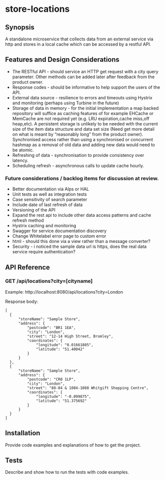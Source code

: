 # store-locations
## Synopsis

A standalone microservice that collects data from an external service via http and stores in a local cache which can be accessed by a restful API.

## Features and Design Considerations

* The RESTful API - should service an HTTP get request with a city query parameter. Other methods can be added later after feedback from the product owner.
* Response codes - should be informative to help support the users of the API.
* External data source - resilience to errors and timeouts using Hystrix and monitoring (perhaps using Turbine in the future)
* Storage of data in memory - for the initial implementation a map backed repository will suffice as caching features of for example EHCache or MemCache are not required yet (e.g. LRU expiration,cache miss,off heap,etc). A persistent storage is unlikely to be needed with the current size of the item data structure and data set size (Need get more detail on what is meant by “reasonably long” from the product owner). Synchronised access rather than using a synchronised or concurrent hashmap as a removal of old data and adding new data would need to be atomic.
* Refreshing of data - synchronisation to provide consistency over latency.
* Scheduling refresh - asynchronous calls to update cache hourly.

### Future considerations / backlog items for discussion at review.
* Better documentation via Alps or HAL
* Unit tests as well as integration tests
* Case sensitivity of search parameter
* Include date of last refresh of data
* Versioning of the API
* Expand the rest api to include other data access patterns and cache refresh method
* Hystrix caching and monitoring
* Swagger for service documentation discovery
* Change Whitelabel error page to custom error 
* html - should this done via a view rather than a message converter?
* Security - i noticed the sample data url is https, does the real data service require authentication?

## API Reference

### GET /api/locations?city=[cityname]

Example: http://localhost:8080/api/locations?city=London

Response body:

    [
      {
          "storeName": "Sample Store",
          "address": {
              "postcode": "BR1 1EA",
              "city": "London",
              "street": "12-14 High Street, Bromley",
              "coordinates": {
                  "longitude": "0.01661805",
                  "latitude": "51.40042"
              }
          }
      },
      {
          "storeName": "Sample Store",
          "address": {
              "postcode": "CR0 1LP",
              "city": "London",
              "street": "88-84 & 1084-1088 Whitgift Shopping Centre",
              "coordinates": {
                  "longitude": "-0.099875",
                  "latitude": "51.375692"
              }
          }
      }
    ]




## Installation

Provide code examples and explanations of how to get the project.


## Tests

Describe and show how to run the tests with code examples.



